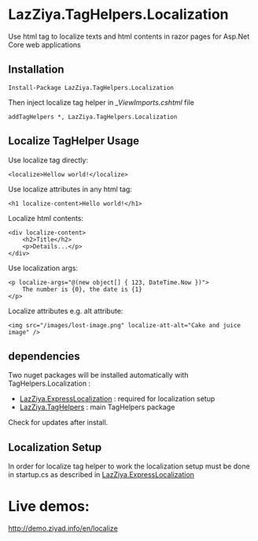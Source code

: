 
# LazZiya.TagHelpers.Localization
Use html tag to localize texts and html contents in razor pages for Asp.Net Core web applications 

## Installation
````
Install-Package LazZiya.TagHelpers.Localization
````
Then inject localize tag helper in *_ViewImports.cshtml* file
````razor
addTagHelpers *, LazZiya.TagHelpers.Localization
````

## Localize TagHelper Usage
Use localize tag directly:
````razor
<localize>Hellow world!</localize>
````

Use localize attributes in any html tag:
````razor
<h1 localize-content>Hello world!</h1>
````

Localize html contents:
````razor
<div localize-content>
    <h2>Title</h2>
    <p>Details...</p>
</div>
````

Use localization args:
````razor
<p localize-args="@(new object[] { 123, DateTime.Now })">
    The number is {0}, the date is {1}
</p>
````

Localize attributes e.g. alt attribute:
````razor
<img src="/images/lost-image.png" localize-att-alt="Cake and juice image" />
````

## dependencies
Two nuget packages will be installed automatically with TagHelpers.Localization :

- [LazZiya.ExpressLocalization](https://github.com/lazziya/ExpressLocalization) : required for localization setup
- [LazZiya.TagHelpers](https://github.com/lazziya/TagHelpers) : main TagHelpers package

Check for updates after install.

## Localization Setup
In order for localize tag helper to work the localization setup must be done in startup.cs as described in [LazZiya.ExpressLocalization](https://github.com/lazziya/ExpressLocalization)

# Live demos:
http://demo.ziyad.info/en/localize

[1]: https://github.com/LazZiya/TagHelpers.Localization/tree/TagHelpersLocalizationCore3
